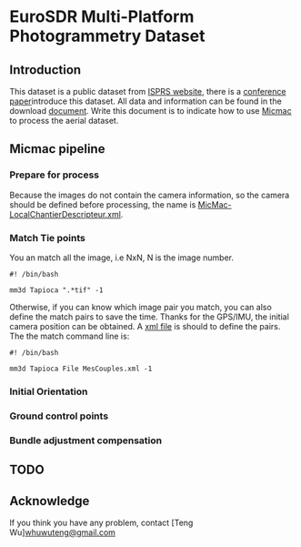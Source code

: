 # EuroSDR Multi-Platform Photogrammetry Dataset

## Introduction

This dataset is a public dataset from [ISPRS website](https://www2.isprs.org/commissions/comm1/icwg-1-2/benchmark_main/), there is a [conference paper](https://www.isprs-ann-photogramm-remote-sens-spatial-inf-sci.net/II-3-W4/135/2015/isprsannals-II-3-W4-135-2015.pdf)introduce this dataset.  All data and information can be found in the download [document](description_and_download_links_v3.pdf). Write this document is to indicate how to use [Micmac](https://github.com/micmacIGN/micmac) to process the  aerial dataset.

## Micmac pipeline

### Prepare for process

Because the images do not contain the camera information, so the camera should be defined before processing, the name is [MicMac-LocalChantierDescripteur.xml](MicMac-LocalChantierDescripteur.xml).

### Match Tie points

You an match all the image, i.e NxN, N is the image number.

``` shell
#! /bin/bash

mm3d Tapioca ".*tif" -1
```

Otherwise, if you can know which image pair you match, you can also define the match pairs to save the time. Thanks for the GPS/IMU, the initial camera position can be obtained. A [xml file](MesCouples.xml) is should to define the pairs. The the match command line is:

``` shell
#! /bin/bash

mm3d Tapioca File MesCouples.xml -1
```
### Initial Orientation

### Ground control points

### Bundle adjustment compensation

## TODO



## Acknowledge

If you think you have any problem, contact [Teng Wu]<whuwuteng@gmail.com>


